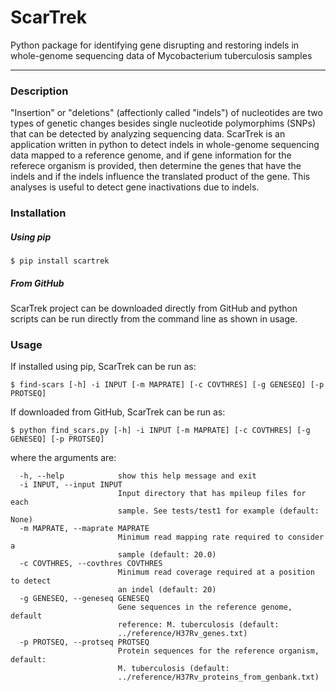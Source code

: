 # ScarTrek
Python package for identifying gene disrupting and restoring indels in whole-genome sequencing data of Mycobacterium tuberculosis samples


-----------------------------------------------------------------------------------------
### Description

"Insertion" or "deletions" (affectionly called "indels") of nucleotides are two types of genetic changes besides 
single nucleotide polymorphims (SNPs) that can be detected by analyzing sequencing data. ScarTrek is an application
written in python to detect indels in whole-genome sequencing data mapped to a reference genome, and if gene information
for the referece organism is provided, then determine the genes that have the indels and if the indels influence the 
translated product of the gene. This analyses is useful to detect gene inactivations due to indels.

### Installation

##### Using pip
`$ pip install scartrek`

##### From GitHub

ScarTrek project can be downloaded directly from GitHub and python scripts can be run directly from the command line as shown in usage.

### Usage

If installed using pip, ScarTrek can be run as:

`$ find-scars [-h] -i INPUT [-m MAPRATE] [-c COVTHRES] [-g GENESEQ]
                     [-p PROTSEQ]`

If downloaded from GitHub, ScarTrek can be run as:

`$ python find_scars.py [-h] -i INPUT [-m MAPRATE] [-c COVTHRES] [-g GENESEQ]
                     [-p PROTSEQ]`

where the arguments are:
```
  -h, --help            show this help message and exit
  -i INPUT, --input INPUT
                        Input directory that has mpileup files for each
                        sample. See tests/test1 for example (default: None)
  -m MAPRATE, --maprate MAPRATE
                        Minimum read mapping rate required to consider a
                        sample (default: 20.0)
  -c COVTHRES, --covthres COVTHRES
                        Minimum read coverage required at a position to detect
                        an indel (default: 20)
  -g GENESEQ, --geneseq GENESEQ
                        Gene sequences in the reference genome, default
                        reference: M. tuberculosis (default:
                        ../reference/H37Rv_genes.txt)
  -p PROTSEQ, --protseq PROTSEQ
                        Protein sequences for the reference organism, default:
                        M. tuberculosis (default:
                        ../reference/H37Rv_proteins_from_genbank.txt)
```